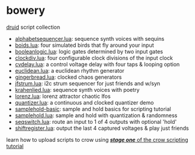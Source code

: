 # bowery
[druid](https://github.com/monome/druid) script collection

- [alphabetsequencer.lua](alphabetsequencer.lua): sequence synth voices with sequins
- [boids.lua](boids.lua): four simulated birds that fly around your input
- [booleanlogic.lua](booleanlogic.lua): logic gates determined by two input gates
- [clockdiv.lua](clockdiv.lua): four configurable clock divisions of the input clock
- [cvdelay.lua](cvdelay.lua): a control voltage delay with four taps & looping option
- [euclidean.lua](euclidean.lua): a euclidean rhythm generator
- [gingerbread.lua](gingerbread.lua): clocked chaos generators
- [jfstrum.lua](jfstrum.lua): i2c strum sequencer for just friends and w/syn
- [krahenlied.lua](krahenlied.lua): sequence synth voices with poetry
- [lorenz.lua](lorenz.lua): lorenz attractor chaotic lfos
- [quantizer.lua](quantizer.lua): a continuous and clocked quantizer demo
- [samplehold-basic](samplehold-basic.lua): sample and hold basics for scripting tutorial
- [samplehold.lua](samplehold.lua): sample and hold with quantization & randomness
- [seqswitch.lua](seqswitch.lua): route an input to 1 of 4 outputs with optional 'hold'
- [shiftregister.lua](shiftregister.lua): output the last 4 captured voltages & play just friends

learn how to upload scripts to crow using [***stage one*** of the crow scripting tutorial](https://monome.org/docs/crow/scripting)
